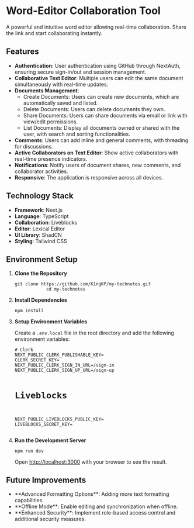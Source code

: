 <h1>Word-Editor Collaboration Tool</h1>
<p>A powerful and intuitive word editor allowing real-time collaboration. Share the link and start collaborating instantly.</p>

<h2>Features</h2>
<ul>
    <li><strong>Authentication</strong>: User authentication using GitHub through NextAuth, ensuring secure sign-in/out and session management.</li>
    <li><strong>Collaborative Text Editor</strong>: Multiple users can edit the same document simultaneously with real-time updates.</li>
    <li><strong>Documents Management</strong>:
        <ul>
            <li>Create Documents: Users can create new documents, which are automatically saved and listed.</li>
            <li>Delete Documents: Users can delete documents they own.</li>
            <li>Share Documents: Users can share documents via email or link with view/edit permissions.</li>
            <li>List Documents: Display all documents owned or shared with the user, with search and sorting functionalities.</li>
        </ul>
    </li>
    <li><strong>Comments</strong>: Users can add inline and general comments, with threading for discussions.</li>
    <li><strong>Active Collaborators on Text Editor</strong>: Show active collaborators with real-time presence indicators.</li>
    <li><strong>Notifications</strong>: Notify users of document shares, new comments, and collaborator activities.</li>
    <li><strong>Responsive</strong>: The application is responsive across all devices.</li>
</ul>

<h2>Technology Stack</h2>
<ul>
    <li><strong>Framework</strong>: Next.js</li>
    <li><strong>Language</strong>: TypeScript</li>
    <li><strong>Collaboration</strong>: Liveblocks</li>
    <li><strong>Editor</strong>: Lexical Editor</li>
    <li><strong>UI Library</strong>: ShadCN</li>
    <li><strong>Styling</strong>: Tailwind CSS</li>
</ul>

<h2>Environment Setup</h2>
<ol>
    <li>
        <strong>Clone the Repository</strong>
        <pre><code>git clone https://github.com/K1ngKP/my-technotes.git
            cd my-technotes</code></pre>
    </li>
    <li>
        <strong>Install Dependencies</strong>
        <pre><code>npm install</code></pre>
    </li>
    <li>
        <strong>Setup Environment Variables</strong>
        <p>Create a <code>.env.local</code> file in the root directory and add the following environment variables:</p>
        <pre><code># Clerk
NEXT_PUBLIC_CLERK_PUBLISHABLE_KEY=
CLERK_SECRET_KEY=
NEXT_PUBLIC_CLERK_SIGN_IN_URL=/sign-in
NEXT_PUBLIC_CLERK_SIGN_UP_URL=/sign-up

# Liveblocks
NEXT_PUBLIC_LIVEBLOCKS_PUBLIC_KEY=
LIVEBLOCKS_SECRET_KEY=</code></pre>
    </li>
    <li>
        <strong>Run the Development Server</strong>
        <pre><code>npm run dev</code></pre>
        <p>Open <a href="http://localhost:3000">http://localhost:3000</a> with your browser to see the result.</p>
    </li>
</ol>

<h2>Future Improvements</h2>
<ul>
    <li>**Advanced Formatting Options**: Adding more text formatting capabilities.</li>
<li>**Offline Mode**: Enable editing and synchronization when offline.</li>
<li>**Enhanced Security**: Implement role-based access control and additional security measures.</li></ul>
